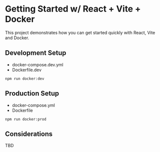 # Getting Started w/ React + Vite + Docker

This project demonstrates how you can get started quickly with React, Vite and Docker.

## Development Setup

- docker-compose.dev.yml
- Dockerfile.dev

```
npm run docker:dev
```

## Production Setup

- docker-compose.yml
- Dockerfile

```
npm run docker:prod
```

## Considerations

TBD
